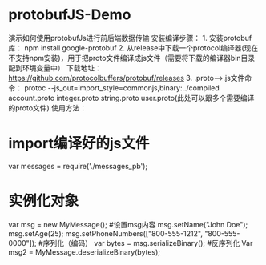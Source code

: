 # protobufJS-Demo
演示如何使用protobufJs进行前后端数据传输
安装编译步骤：
	1. 安装protobuf库：
	npm install google-protobuf
   2.   从release中下载一个protocol编译器(现在不支持npm安装)，用于把proto文件编译成js文件（需要将下载的编译器bin目录配到环境变量中）
        下载地址：https://github.com/protocolbuffers/protobuf/releases
	3.  .proto-->.js文件命令：
	 protoc --js_out=import_style=commonjs,binary:../compiled account.proto integer.proto string.proto user.proto(此处可以跟多个需要编译的proto文件)
使用方法：
# import编译好的js文件     
var messages = require('./messages_pb');
# 实例化对象
var msg = new MyMessage(); 
#设置msg内容
msg.setName("John Doe");
msg.setAge(25);
msg.setPhoneNumbers(["800-555-1212", "800-555-0000"]);
#序列化（编码）
var bytes = msg.serializeBinary();
#反序列化
Var msg2 = MyMessage.deserializeBinary(bytes);
